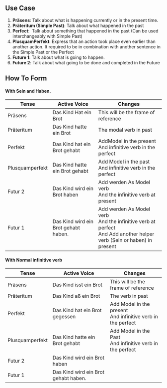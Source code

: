 ## Use Case
1. **Präsens**: Talk about what is happening currently or in the present time.
2. **Präteritum (Simple Past)**: Talk about what happened in the past
3. **Perfect**:  Talk about something that happened in the past (Can be used interchangeably with Simple Past)
4. **PlusquamPerfekt**: Express that an action took place even earlier than another action. It required to be in combination with another sentence in the Simple Past or the Perfect
5. **Future 1**: Talk about what is going to happen.
6. **Future 2**: Talk about what going to be done and completed in the Future


## How To Form

#### With Sein and Haben.
| Tense           | Active Voice                         | Changes                                                                                                                      |
| --------------- | ------------------------------------ | ---------------------------------------------------------------------------------------------------------------------------- |
| Präsens         | Das Kind Hat ein Brot                | This will be the frame of reference                                                                                          |
| Präteritum      | Das Kind hatte ein Brot              | The modal verb in past                                                                                                       |
| Perfekt         | Das Kind hat ein Brot gehabt         | AddModel in the present<br>And infinitive verb in the perfect                                                                |
| Plusquamperfekt | Das Kind hatte ein Brot gehabt       | Add Model in the past<br>And infinitive verb in the perfect                                                                  |
| Futur 2         | Das Kind wird ein Brot haben         | Add werden As Model verb<br>And the infinitive verb at present                                                               |
| Futur 1         | Das Kind wird ein Brot gehabt haben. | Add werden As Model verb<br>And the infinitive verb at perfect<br>And Add another helper verb (Sein or haben) in present<br> |
#### With Normal infinitive verb

| Tense           | Active Voice                         | Changes                                                        |
| --------------- | ------------------------------------ | -------------------------------------------------------------- |
| Präsens         | Das Kind isst ein Brot               | This will be the frame of reference                            |
| Präteritum      | Das Kind aß ein Brot                 | The verb in past                                               |
| Perfekt         | Das Kind hat ein Brot gegessen       | Add Model in the present<br>And infinitive verb in the perfect |
| Plusquamperfekt | Das Kind hatte ein Brot gehabt       | Add Model in the Past<br>And infinitive verb in the perfect    |
| Futur 2         | Das Kind wird ein Brot haben         |                                                                |
| Futur 1         | Das Kind wird ein Brot gehabt haben. |                                                                |
